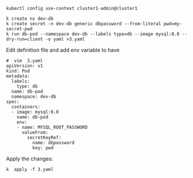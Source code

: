 ```
kubectl config use-context cluster1-admin@cluster1
```

```
k create ns dev-db
k create secret -n dev-db generic dbpassword --from-literal pwd=my-secret-pwd
k run db-pod --namespace dev-db --labels type=db --image mysql:8.0 --dry-run=client -o yaml >3.yaml
```

Edit definition file and add env variable to have

```
#  vim  3.yaml
apiVersion: v1
kind: Pod
metadata:
  labels:
    type: db
  name: db-pod
  namespace: dev-db
spec:
  containers:
  - image: mysql:8.0
    name: db-pod
    env:
    - name: MYSQL_ROOT_PASSWORD
      valueFrom:
        secretKeyRef:
          name: dbpassword
          key: pwd
```

Apply the changes:

```
k  apply -f 3.yaml
```
